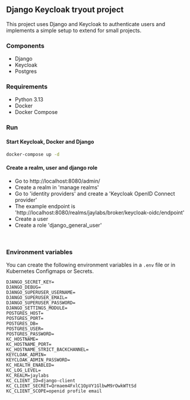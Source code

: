 ## Django Keycloak tryout project
This project uses Django and Keycloak to authenticate users and implements a simple setup to extend for small projects.

### Components
- Django
- Keycloak
- Postgres

### Requirements
- Python 3.13
- Docker
- Docker Compose

### Run

#### Start Keycloak, Docker and Django
```bash
docker-compose up -d
```

#### Create a realm, user and django role
- Go to http://localhost:8080/admin/
- Create a realm in 'manage realms'
- Go to 'identity providers' and create a 'Keycloak OpenID Connect provider'
- The example endpoint is 'http://localhost:8080/realms/jaylabs/broker/keycloak-oidc/endpoint'
- Create a user
- Create a role 'django_general_user'

<br/>

### Environment variables
You can create the following environment variables in a `.env` file or in Kubernetes Configmaps or Secrets.
```
DJANGO_SECRET_KEY=
DJANGO_DEBUG=
DJANGO_SUPERUSER_USERNAME=
DJANGO_SUPERUSER_EMAIL=
DJANGO_SUPERUSER_PASSWORD=
DJANGO_SETTINGS_MODULE=
POSTGRES_HOST=
POSTGRES_PORT=
POSTGRES_DB=
POSTGRES_USER=
POSTGRES_PASSWORD=
KC_HOSTNAME=
KC_HOSTNAME_PORT=
KC_HOSTNAME_STRICT_BACKCHANNEL=
KEYCLOAK_ADMIN=
KEYCLOAK_ADMIN_PASSWORD=
KC_HEALTH_ENABLED=
KC_LOG_LEVEL=
KC_REALM=jaylabs
KC_CLIENT_ID=django-client
KC_CLIENT_SECRET=Qrmaem4FxlC1OpVY1GlbwM9rOwkWTtSd
KC_CLIENT_SCOPE=openid profile email
```